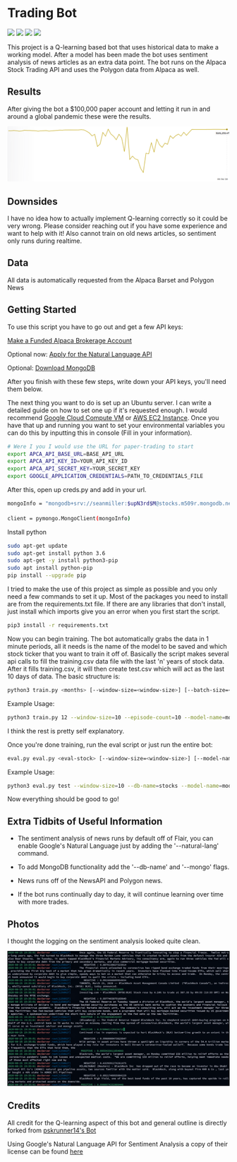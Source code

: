 # Trading Bot
[![](https://img.shields.io/github/v/release/tamuseanmiller/alpaca-stock-trading-bot)](https://github.com/tamuseanmiller/alpaca-stock-trading-bot/releases)
[![](https://img.shields.io/github/license/tamuseanmiller/alpaca-stock-trading-bot)](https://github.com/tamuseanmiller/alpaca-stock-trading-bot/blob/master/LICENSE.txt)
![](https://img.shields.io/github/stars/tamuseanmiller/alpaca-stock-trading-bot)
![](https://img.shields.io/tokei/lines/github/tamuseanmiller/alpaca-stock-trading-bot)

This project is a Q-learning based bot that uses historical data to make a working model. After a model has been made the bot uses sentiment analysis of news articles as an extra data point. The bot runs on the Alpaca Stock Trading API and uses the Polygon data from Alpaca as well.

## Results

After giving the bot a $100,000 paper account and letting it run in and around a global pandemic these were the results.

![Results](images/results.PNG)

## Downsides

I have no idea how to actually implement Q-learning correctly so it could be very wrong. Please consider reaching out if you have some experience and want to help with it! Also cannot train on old news articles, so sentiment only runs during realtime.

## Data

All data is automatically requested from the Alpaca Barset and Polygon News

## Getting Started

To use this script you have to go out and get a few API keys:

[Make a Funded Alpaca Brokerage Account](https://alpaca.markets/)

Optional now: [Apply for the Natural Language API](https://cloud.google.com/natural-language/)

Optional: [Download MongoDB](https://www.mongodb.com/)

After you finish with these few steps, write down your API keys, you'll need them below.

The next thing you want to do is set up an Ubuntu server. I can write a detailed guide on how to set one up if it's requested enough. I would recommend [Google Cloud Compute VM](https://console.cloud.google.com/compute/) or [AWS EC2 Instance](https://aws.amazon.com/). Once you have that up and running you want to set your environmental variables you can do this by inputting this in console (Fill in your information).

```bash
# Were I you I would use the URL for paper-trading to start
export APCA_API_BASE_URL=BASE_API_URL
export APCA_API_KEY_ID=YOUR_API_KEY_ID
export APCA_API_SECRET_KEY=YOUR_SECRET_KEY
export GOOGLE_APPLICATION_CREDENTIALS=PATH_TO_CREDENTIALS_FILE
```

After this, open up creds.py and add in your url.

```bash
mongoInfo = "mongodb+srv://seanmiller:$upN3rd$M@stocks.m509r.mongodb.net/stock_trading_data?retryWrites=true&w=majority"

client = pymongo.MongoClient(mongoInfo)
```

Install python

```bash
sudo apt-get update
sudo apt-get install python 3.6
sudo apt-get -y install python3-pip
sudo apt install python-pip
pip install --upgrade pip
```

I tried to make the use of this project as simple as possible and you only need a few commands to set it up. Most of the packages you need to install are from the requirements.txt file. If there are any libraries that don't install, just install which imports give you an error when you first start the script.

```bash
pip3 install -r requirements.txt
```

Now you can begin training. The bot automatically grabs the data in 1 minute periods, all it needs is the name of the model to be saved and which stock ticker that you want to train it off of. Basically the script makes several api calls to fill the training.csv data file with the last 'n' years of stock data. After it fills training.csv, it will then create test.csv which will act as the last 10 days of data. The basic structure is:

```bash
python3 train.py <months> [--window-size=<window-size>] [--batch-size=<batch-size>] [--episode-count=<episode-count>] [--model-name=<model-name>] [--pretrained] [--stock-name=<stock-name>] [--debug]
```


Example Usage:

```bash
python3 train.py 12 --window-size=10 --episode-count=10 --model-name=model_alpha --stock_name=AMD --pretrained --debug
```

I think the rest is pretty self explanatory.

Once you're done training, run the eval script or just run the entire bot:

```bash
eval.py eval.py <eval-stock> [--window-size=<window-size>] [--model-name=<model-name>] [--run-bot] [--db-name=<db-name>] [--stock-name=<stock-ticker>] [--natural-lang] [--debug] [--mongo]
```


Example Usage:

```bash
python3 eval.py test --window-size=10 --db-name=stocks --model-name=model_alpha --run-bot --stock-name=GOOGL --mongo --debug
```

Now everything should be good to go!

## Extra Tidbits of Useful Information

* The sentiment analysis of news runs by default off of Flair, you can enable Google's Natural Language just by adding the '--natural-lang' command.

* To add MongoDB functionality add the '--db-name' and '--mongo' flags.

* News runs off of the NewsAPI and Polygon news.

* If the bot runs continually day to day, it will continue learning over time with more trades.


## Photos

I thought the logging on the sentiment analysis looked quite clean.

![Sentiment Analysis](images/analysis.PNG)


## Credits

All credit for the Q-learning aspect of this bot and general outline is directly forked from [pskrunner14's Bot](https://github.com/pskrunner14/trading-bot)

Using Google's Natural Language API for Sentiment Analysis a copy of their license can be found [here](http://www.apache.org/licenses/LICENSE-2.0)
